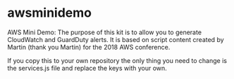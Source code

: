 # awsminidemo
AWS Mini Demo:
The purpose of this kit is to allow you to generate CloudWatch and GuardDuty alerts.  It is based on script content created by Martin (thank you Martin) for the 2018 AWS conference.

If you copy this to your own repository the only thing you need to change is the services.js file and replace the keys with your own.
